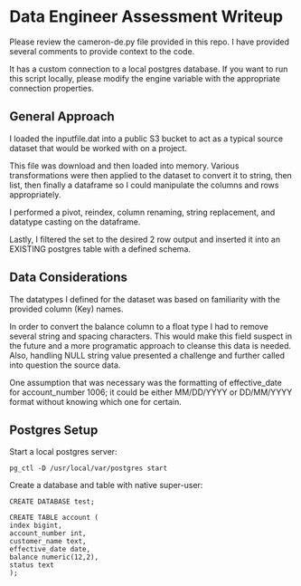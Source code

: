 
# Data Engineer Assessment Writeup

Please review the cameron-de.py file provided in this repo. I have provided several comments to provide context to the code.

It has a custom connection to a local postgres database. If you want to run this script locally, please modify the engine variable with the appropriate connection properties.

## General Approach

I loaded the inputfile.dat into a public S3 bucket to act as a typical source dataset that would be worked with on a project.

This file was download and then loaded into memory. Various transformations were then applied to the dataset to convert it to string, then list, then finally a dataframe so I could manipulate the columns and rows appropriately.

I performed a pivot, reindex, column renaming, string replacement, and datatype casting on the dataframe.

Lastly, I filtered the set to the desired 2 row output and inserted it into an EXISTING postgres table with a defined schema.

## Data Considerations

The datatypes I defined for the dataset was based on familiarity with the provided column (Key) names.

In order to convert the balance column to a float type I had to remove several string and spacing characters. This would make this field suspect in the future and a more programatic approach to cleanse this data is needed. Also, handling NULL string value presented a challenge and further called into question the source data.

One assumption that was necessary was the formatting of effective_date for account_number 1006; it could be either MM/DD/YYYY or DD/MM/YYYY format without knowing which one for certain.

## Postgres Setup
Start a local postgres server:
```
pg_ctl -D /usr/local/var/postgres start
```

Create a database and table with native super-user:
```
CREATE DATABASE test;

CREATE TABLE account (
index bigint,
account_number int,
customer_name text,
effective_date date,
balance numeric(12,2),
status text
);
```
